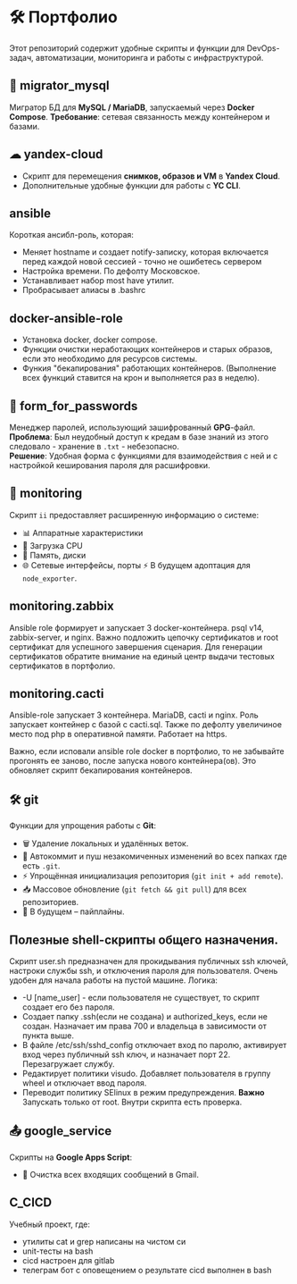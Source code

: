 # 🛠  Портфолио

Этот репозиторий содержит удобные скрипты и функции для DevOps-задач, автоматизации, мониторинга и работы с инфраструктурой.

## 🔄 migrator_mysql
Мигратор БД для **MySQL / MariaDB**, запускаемый через **Docker Compose**.
**Требование**: сетевая связанность между контейнером и базами.

## ☁ yandex-cloud
- Скрипт для перемещения **снимков, образов и VM** в **Yandex Cloud**.
- Дополнительные удобные функции для работы с **YC CLI**.

## ansible
Короткая ансибл-роль, которая:
- Меняет hostname и создает notify-записку, которая включается перед каждой новой сессией - точно не ошибетесь сервером
- Настройка времени. По дефолту Московское.
- Устанавливает набор most have утилит.
- Пробрасывает алиасы в .bashrc
## docker-ansible-role
- Установка docker, docker compose.
- Функции очистки неработающих контейнеров и старых образов, если это необходимо для ресурсов системы.
- Функия "бекапирования" работающих контейнеров. 
(Выполнение всех функций ставится на крон и выполняется раз в неделю).

## 🔐 form_for_passwords
Менеджер паролей, использующий зашифрованный **GPG**-файл.  
**Проблема**: Был неудобный доступ к кредам в базе знаний из этого следовало - хранение в `.txt` -  небезопасно.  
**Решение**: Удобная форма с функциями для взаимодействия с ней и с настройкой кеширования пароля для расшифровки.

## 📡 monitoring
Скрипт `ii` предоставляет расширенную информацию о системе:
- 📊 Аппаратные характеристики
- 🚀 Загрузка CPU
- 💾 Память, диски
- 🌐 Сетевые интерфейсы, порты
⚡ В будущем адоптация для  `node_exporter`.

## monitoring.zabbix
Ansible role формирует и запускает 3 docker-контейнера. psql v14, zabbix-server, и nginx. 
Важно подложить цепочку сертификатов и root сертификат для успешного завершения сценария.
Для генерации сертификатов обратите внимание на единый центр выдачи тестовых сертификатов в портфолио.

## monitoring.cacti
Ansible-role запускает 3 контейнера. MariaDB, cacti и nginx. Роль запускает контейнер с базой с cacti.sql. Также по дефолту увеличиное место под php в оперативной памяти.
Работает на https.

Важно, если исповали ansible role docker в портфолио, то не забывайте прогонять ее заново, после запуска нового контейнера(ов). Это обновляет скрипт бекапирования контейнеров.
## 🛠 git
Функции для упрощения работы с **Git**:
- 🗑 Удаление локальных и удалённых веток.
- 🔄 Автокоммит и пуш незакомиченных изменений во всех папках где есть `.git`.
- ⚡ Упрощённая инициализация репозитория (`git init + add remote`).
- 📥 Массовое обновление (`git fetch && git pull`) для всех репозиториев.
- 🚀 В будущем – пайплайны.

## Полезные shell-скрипты общего назначения.
Скрипт user.sh предназначен для прокидывания публичных ssh ключей, настроки службы ssh, и отключения пароля для пользователя.
Очень удобен для начала работы на пустой машине.
Логика:
- -U [name_user] - если пользователя не существует, то скрипт создает его без пароля.
- Создает папку .ssh(если не создана) и authorized_keys, если не создан. Назначает им права 700 и владельца в зависимости от пункта выше.
- В файле /etc/ssh/sshd_config отключает вход по паролю, активирует вход через публичный ssh ключ, и назначает порт 22. Перезагружает службу.
- Редактирует политики visudo. Добавляет пользователя в группу wheel и отключает ввод пароля.
- Переводит политику SElinux в режим предупреждения.
**Важно** Запускать только от root. Внутри скрипта есть проверка.

## 📤 google_service
Скрипты на **Google Apps Script**:
- 🧹 Очистка всех входящих сообщений в Gmail.

## C_CICD
Учебный проект, где:
- утилиты cat и grep написаны на чистом си
- unit-тесты на bash
- cicd настроен для gitlab
- телеграм бот с оповещением о результате cicd выполнен в bash
